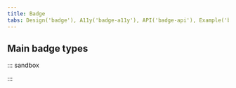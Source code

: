 ```yaml
---
title: Badge
tabs: Design('badge'), A11y('badge-a11y'), API('badge-api'), Example('badge-code'), Changelog('badge-changelog')
---
```


## Main badge types

::: sandbox

<script lang="tsx">
  export Demo from './examples/badge_main_types.tsx';
</script>

:::
